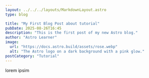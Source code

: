 ```yaml
---
layout: ../../../layouts/MarkdownLayout.astro
type: blog

title: "My First Blog Post about tutorial"
pubDate: 2025-08-26T16:45
description: "This is the first post of my new Astro blog."
author: "Astro Learner"
image:
  url: "https://docs.astro.build/assets/rose.webp"
  alt: "The Astro logo on a dark background with a pink glow."
postCategory: "Tutorial"
---
```


lorem ipsim